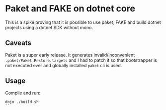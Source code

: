 # Paket and FAKE on dotnet core

This is a spike proving that it is possible to use paket, FAKE and build dotnet
projects using a dotnet SDK without mono.

## Caveats

Paket is a super early release. It generates invalid/inconvenient `.paket/Paket.Restore.targets`
 and I had to patch it so that bootstrapper is not executed ever and globally installed `paket` cli is used.

## Usage
Compile and run:
```
dojo ./build.sh
``
